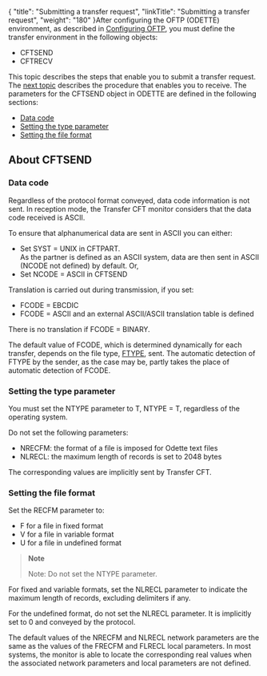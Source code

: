 {
    "title": "Submitting  a transfer request",
    "linkTitle": "Submitting a transfer request",
    "weight": "180"
}After configuring the OFTP (ODETTE) environment, as described in [Configuring OFTP](../configuring_odette), you must
define the transfer environment in the following objects:

- CFTSEND
- CFTRECV

This topic describes the steps that enable you to
submit a transfer request. The [next
topic](../receiving_transfers) describes the procedure that enables you to receive. The parameters
for the CFTSEND object in ODETTE are defined in the following sections:

- [Data
    code](#Data_code)
- [Setting
    the type parameter](#Setting_the_type_parameter)
- [Setting
    the file format](#Setting_the_file_format)

<span id="About_CFTSEND_in_Odette"></span>

About CFTSEND
-------------

<span id="Data_code"></span>

### Data code

Regardless of the protocol format conveyed, data code information is
not sent. In reception mode, the Transfer CFT monitor considers that the
data code received is ASCII.

To ensure that alphanumerical data are sent in ASCII you can either:

- Set SYST = UNIX
    in CFTPART.  
    As the partner is defined as an ASCII system, data are then sent in
    ASCII (NCODE not defined) by default. Or,
- Set NCODE = ASCII
    in CFTSEND

Translation is carried out during transmission, if you set:

- FCODE = EBCDIC
- FCODE = ASCII and
    an external ASCII/ASCII translation table is defined

There is no translation if FCODE = BINARY.

The default value of FCODE, which is determined dynamically for each
transfer, depends on the file type, [FTYPE](../../../c_intro_userinterfaces/command_summary/parameter_intro/ftype),
sent. The automatic detection of FTYPE by the sender, as the case may
be, partly takes the place of automatic detection of FCODE.

<span id="Setting_the_type_parameter"></span>

### Setting the type parameter

You must set the NTYPE parameter to T, NTYPE = T, regardless of the
operating system.

Do not
set the following parameters:

- NRECFM: the format
    of a file is imposed for Odette text files
- NLRECL: the maximum
    length of records is set to 2048 bytes

The corresponding values are implicitly sent by Transfer CFT.

<span id="Setting_the_file_format"></span>

### Setting the file format

Set the RECFM parameter to:

- F for a file in
    fixed format
- V for a file in
    variable format
- U for a file in
    undefined format

> **Note**
>
> Note: Do not set the NTYPE parameter.

For fixed and variable formats, set the NLRECL parameter to indicate
the maximum length of records, excluding delimiters if any.

For
the undefined format, do not set the NLRECL parameter. It is
implicitly set to 0 and conveyed by the protocol.

The default values of the NRECFM and NLRECL network parameters are the
same as the values of the FRECFM and FLRECL local parameters. In most systems, the monitor is able to locate the corresponding
real values when the associated network parameters and local parameters
are not defined.
